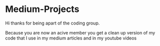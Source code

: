 # Medium-Projects

Hi thanks for being apart of the coding group. 

Because you are now an acive member you get a clean up version of my code that I use in my medium articles and in my youtube videos
